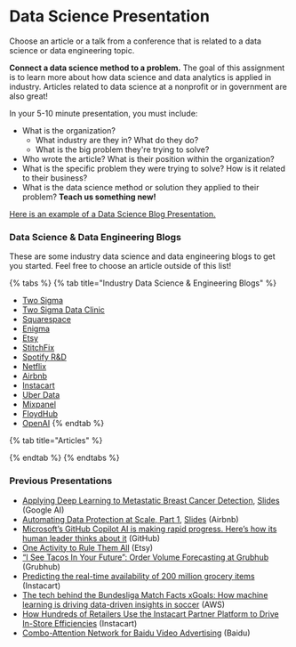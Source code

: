 # Data Science Presentation

Choose an article or a talk from a conference that is related to a data science or data engineering topic.&#x20;

**Connect a data science method to a problem.** The goal of this assignment is to learn more about how data science and data analytics is applied in industry. Articles related to data science at a nonprofit or in government are also great!

In your 5-10 minute presentation, you must include:&#x20;

* What is the organization?&#x20;
  * What industry are they in? What do they do?&#x20;
  * What is the big problem they're trying to solve?
* Who wrote the article? What is their position within the organization?
* What is the specific problem they were trying to solve? How is it related to their business?
* What is the data science method or solution they applied to their problem? **Teach us something new!**

[Here is an example of a Data Science Blog Presentation.](https://docs.google.com/presentation/d/1swPjH3cRUPx2W3pugZpX7Ov1E\_3xY3Wvf-WkV9LrtIQ/edit?usp=sharing)

### Data Science & Data Engineering Blogs

These are some industry data science and data engineering blogs to get you started. Feel free to choose an article outside of this list!&#x20;

{% tabs %}
{% tab title="Industry Data Science & Engineering Blogs" %}
* [Two Sigma](https://www.twosigma.com/topic/data-science/)
* [Two Sigma Data Clinic](https://medium.com/dataclinic)
* [Squarespace](https://engineering.squarespace.com/)
* [Enigma](https://enigma.com/blog)
* [Etsy](https://codeascraft.com/)
* [StitchFix](https://multithreaded.stitchfix.com/)
* [Spotify R\&D](https://engineering.atspotify.com/)
* [Netflix](https://netflixtechblog.com/)
* [Airbnb](https://medium.com/airbnb-engineering)
* [Instacart](https://tech.instacart.com/)
* [Uber Data](https://eng.uber.com/category/articles/uberdata/)
* [Mixpanel](https://mixpanel.com/blog/)
* [FloydHub](https://blog.floydhub.com/)
* [OpenAI](https://openai.com/blog/)
{% endtab %}

{% tab title="Articles" %}

{% endtab %}
{% endtabs %}

### Previous Presentations

* [Applying Deep Learning to Metastatic Breast Cancer Detection](https://ai.googleblog.com/2018/10/applying-deep-learning-to-metastatic.html), [Slides](https://docs.google.com/presentation/d/1yz3eNoZGJ68E\_QadVZHOsp65yTmw5yhH2hjYft\_dIe8/edit?usp=sharing) (Google AI)
* [Automating Data Protection at Scale, Part 1](https://medium.com/airbnb-engineering/automating-data-protection-at-scale-part-1-c74909328e08), [Slides](https://docs.google.com/presentation/d/1zL93jILqFuVPJm57nPNWeNV-sZPDzAEWCJIcfE5ZD6A/edit?usp=sharing) (Airbnb)
* [Microsoft’s GitHub Copilot AI is making rapid progress. Here’s how its human leader thinks about it](https://www.cnbc.com/2022/10/14/microsoft-ai-leaps-ahead-heres-what-its-human-leader-thinks-about-it.html) (GitHub)
* [One Activity to Rule Them All](https://www.etsy.com/codeascraft/one-activity-to-rule-them-all) (Etsy)
* [“I See Tacos In Your Future”: Order Volume Forecasting at Grubhub](https://bytes.grubhub.com/i-see-tacos-in-your-future-order-volume-forecasting-at-grubhub-44d47ad08d5b) (Grubhub)
* [Predicting the real-time availability of 200 million grocery items](https://tech.instacart.com/predicting-real-time-availability-of-200-million-grocery-items-in-us-canada-stores-61f43a16eafe) (Instacart)
* [The tech behind the Bundesliga Match Facts xGoals: How machine learning is driving data-driven insights in soccer](https://aws.amazon.com/blogs/machine-learning/the-tech-behind-the-bundesliga-match-facts-xgoals-how-machine-learning-is-driving-data-driven-insights-in-soccer/) (AWS)
* [How Hundreds of Retailers Use the Instacart Partner Platform to Drive In-Store Efficiencies](https://tech.instacart.com/how-thousands-of-retailers-use-the-instacart-partner-platform-to-drive-in-store-efficiencies-e43b9b4d8c54) (Instacart)
* [Combo-Attention Network for Baidu Video Advertising](https://dl.acm.org/doi/pdf/10.1145/3394486.3403297) (Baidu)

